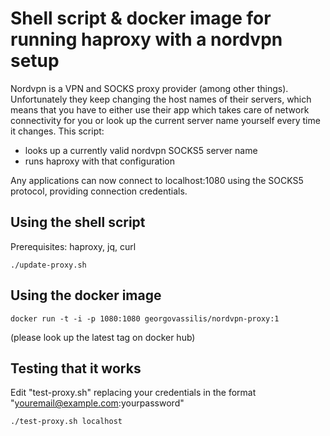 Shell script & docker image for running haproxy with a nordvpn setup
============

Nordvpn is a VPN and SOCKS proxy provider (among other things). Unfortunately they keep changing the host names of their servers, which means that you have to either
use their app which takes care of network connectivity for you or look up the current server name yourself every time it changes. This script:

- looks up a currently valid nordvpn SOCKS5 server name
- runs haproxy with that configuration

Any applications can now connect to localhost:1080 using the SOCKS5 protocol, providing connection credentials.

##  Using the shell script

Prerequisites: haproxy, jq, curl

`./update-proxy.sh` 

##  Using the docker image

`docker run -t -i -p 1080:1080 georgovassilis/nordvpn-proxy:1`

(please look up the latest tag on docker hub)

##  Testing that it works

Edit "test-proxy.sh" replacing your credentials in the format "youremail@example.com:yourpassword"

`./test-proxy.sh localhost`